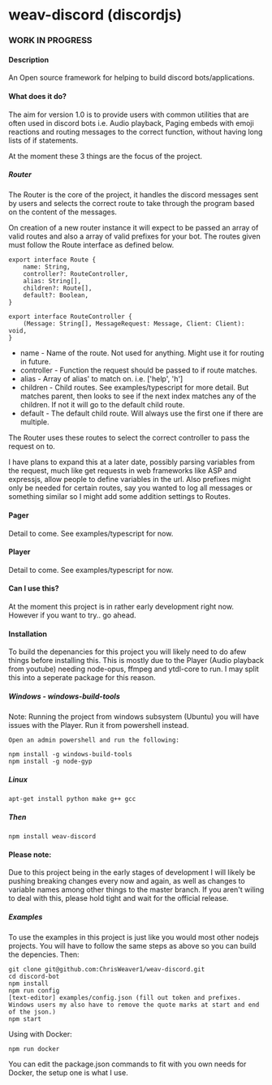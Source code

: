 # weav-discord (discordjs)
### WORK IN PROGRESS

#### Description

An Open source framework for helping to build discord bots/applications.

#### What does it do? 

The aim for version 1.0 is to provide users with common utilities that are often used in discord bots i.e. Audio playback, Paging embeds with emoji reactions and routing messages to the correct function, without having long lists of if statements.

At the moment these 3 things are the focus of the project.

##### Router

The Router is the core of the project, it handles the discord messages sent by users and selects the correct route to take through the program based on the content of the messages. 

On creation of a new router instance it will expect to be passed an array of valid routes and also a array of valid prefixes for your bot. The routes given must follow the Route interface as defined below.

```
export interface Route {
    name: String,
    controller?: RouteController,
    alias: String[],
    children?: Route[],
    default?: Boolean,
}

export interface RouteController {
    (Message: String[], MessageRequest: Message, Client: Client): void,
}
```
 * name - Name of the route. Not used for anything. Might use it for routing in future.
 * controller - Function the request should be passed to if route matches.
 * alias - Array of alias' to match on. i.e. ['help', 'h']
 * children - Child routes. See examples/typescript for more detail. But matches parent, then looks to see if the next index matches any of the children. If not it will go to the default child route.
 * default - The default child route. Will always use the first one if there are multiple.

The Router uses these routes to select the correct controller to pass the request on to. 

I have plans to expand this at a later date, possibly parsing variables from the request, much like get requests in web frameworks like ASP and expressjs, allow people to define variables in the url. Also prefixes might only be needed for certain routes, say you wanted to log all messages or something similar so I might add some addition settings to Routes.

#### Pager 

Detail to come. See examples/typescript for now.

#### Player

Detail to come. See examples/typescript for now.

#### Can I use this?

At the moment this project is in rather early development right now. However if you want to try.. go ahead. 

#### Installation

To build the depenancies for this project you will likely need to do afew things before installing this. This is mostly due to the Player (Audio playback from youtube) needing node-opus, ffmpeg and ytdl-core to run. I may split this into a seperate package for this reason.

##### Windows - windows-build-tools
Note: Running the project from windows subsystem (Ubuntu) you will have issues with the Player. Run it from powershell instead.
```
Open an admin powershell and run the following: 

npm install -g windows-build-tools
npm install -g node-gyp
```

##### Linux 
```
apt-get install python make g++ gcc
```

##### Then
```
npm install weav-discord
```

#### Please note: 
Due to this project being in the early stages of development I will likely be pushing breaking changes every now and again, as well as changes to variable names among other things to the master branch. If you aren't wiling to deal with this, please hold tight and wait for the official release.

##### Examples

To use the examples in this project is just like you would most other nodejs projects. You will have to follow the same steps as above so you can build the depencies. Then:

```
git clone git@github.com:ChrisWeaver1/weav-discord.git
cd discord-bot
npm install
npm run config
[text-editor] examples/config.json (fill out token and prefixes. Windows users my also have to remove the quote marks at start and end of the json.)
npm start
```

Using with Docker:
```
npm run docker
```

You can edit the package.json commands to fit with you own needs for Docker, the setup one is what I use.
